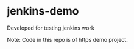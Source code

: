 # jenkins-demo

Developed for testing jenkins work

Note: Code in this repo is of https demo project.
